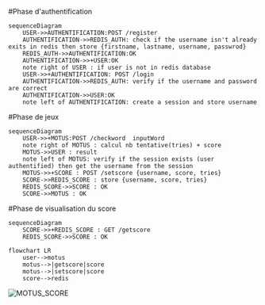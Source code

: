 #Phase d'authentification
```mermaid
sequenceDiagram
    USER->>AUTHENTIFICATION:POST /register
    AUTHENTIFICATION->>REDIS_AUTH: check if the username isn't already exits in redis then store {firstname, lastname, username, passwrod}
    REDIS_AUTH->>AUTHENTIFICATION:OK
    AUTHENTIFICATION->>+USER:OK
    note right of USER : if user is not in redis database
    USER->>+AUTHENTIFICATION: POST /login
    AUTHENTIFICATION->>REDIS_AUTH: verify if the username and password are correct
    AUTHENTIFICATION->>USER:OK
    note left of AUTHENTIFICATION: create a session and store username
```
#Phase de jeux
```mermaid
sequenceDiagram
    USER->>+MOTUS:POST /checkword  inputWord
    note right of MOTUS : calcul nb tentative(tries) + score
    MOTUS->>USER : result
    note left of MOTUS: verify if the session exists (user authentified) then get the username from the session
    MOTUS->>+SCORE : POST /setscore {username, score, tries}
    SCORE->>REDIS_SCORE : store {username, score, tries}
    REDIS_SCORE->>SCORE : OK
    SCORE->>MOTUS : OK
```
#Phase de visualisation du score
```mermaid
sequenceDiagram
    SCORE->>+REDIS_SCORE : GET /getscore
    REDIS_SCORE->>SCORE : OK
```
```mermaid
flowchart LR
    user-->motus
    motus-->|getscore|score
    motus-->|setscore|score
    score-->redis
```
![MOTUS_SCORE](https://github.com/essadany/motus/assets/100642085/7fb9f715-2294-496e-9634-0d004f288e88)
